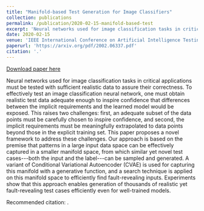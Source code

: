 ```yaml
---
title: "Manifold-based Test Generation for Image Classifiers"
collection: publications
permalink: /publication/2020-02-15-manifold-based-test
excerpt: 'Neural networks used for image classification tasks in critical applications must be tested with sufficient realistic data to assure their correctness. To effectively test an image classification neural network, one must obtain realistic test data adequate enough to inspire confidence that differences between the implicit requirements and the learned model would be exposed. This raises two challenges: first, an adequate subset of the data points must be carefully chosen to inspire confidence, and second, the implicit requirements must be meaningfully extrapolated to data points beyond those in the explicit training set. This paper proposes a novel framework to address these challenges. Our approach is based on the premise that patterns in a large input data space can be effectively captured in a smaller manifold space, from which similar yet novel test cases---both the input and the label---can be sampled and generated. A variant of Conditional Variational Autoencoder (CVAE) is used for capturing this manifold with a generative function, and a search technique is applied on this manifold space to efficiently find fault-revealing inputs. Experiments show that this approach enables generation of thousands of realistic yet fault-revealing test cases efficiently even for well-trained models.'
date: 2020-02-15
venue: 'IEEE International Conference on Artificial Intelligence Testing (AITest) '
paperurl: 'https://arxiv.org/pdf/2002.06337.pdf'
citation: '.'
---
```


<a href='https://arxiv.org/pdf/2002.06337.pdf'>Download paper here</a>

Neural networks used for image classification tasks in critical applications must be tested with sufficient realistic data to assure their correctness. To effectively test an image classification neural network, one must obtain realistic test data adequate enough to inspire confidence that differences between the implicit requirements and the learned model would be exposed. This raises two challenges: first, an adequate subset of the data points must be carefully chosen to inspire confidence, and second, the implicit requirements must be meaningfully extrapolated to data points beyond those in the explicit training set. This paper proposes a novel framework to address these challenges. Our approach is based on the premise that patterns in a large input data space can be effectively captured in a smaller manifold space, from which similar yet novel test cases---both the input and the label---can be sampled and generated. A variant of Conditional Variational Autoencoder (CVAE) is used for capturing this manifold with a generative function, and a search technique is applied on this manifold space to efficiently find fault-revealing inputs. Experiments show that this approach enables generation of thousands of realistic yet fault-revealing test cases efficiently even for well-trained models.

Recommended citation: .